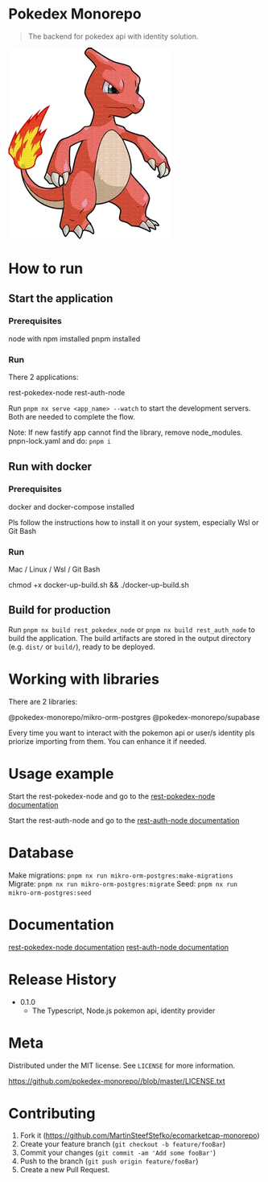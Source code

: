 # Pokedex Monorepo

> The backend for pokedex api with identity solution.

![Charmeleon Logo](./assets/charmeleon_logo.png)

# How to run

## Start the application

### Prerequisites

node with npm imstalled
pnpm installed

### Run

There 2 applications:

rest-pokedex-node
rest-auth-node

Run `pnpm nx serve <app_name> --watch` to start the development servers. Both are needed to complete the flow.

Note: If new fastify app cannot find the library, remove node_modules. pnpn-lock.yaml and do:
`pnpm i`

## Run with docker

### Prerequisites

docker and docker-compose installed

Pls follow the instructions how to install it on your system, especially Wsl or Git Bash

### Run

Mac / Linux / Wsl / Git Bash

chmod +x docker-up-build.sh && ./docker-up-build.sh

## Build for production

Run `pnpm nx build rest_pokedex_node` or `pnpm nx build rest_auth_node` to build the application. The build artifacts are stored in the output directory (e.g. `dist/` or `build/`), ready to be deployed.

# Working with libraries

There are 2 libraries:

@pokedex-monorepo/mikro-orm-postgres
@pokedex-monorepo/supabase

Every time you want to interact with the pokemon api or user/s identity pls priorize importing from them. You can enhance it if needed.

# Usage example

Start the rest-pokedex-node and go to the [rest-pokedex-node documentation](http://localhost:3000/documentation)

Start the rest-auth-node and go to the [rest-auth-node documentation](http://localhost:3001/documentation)

# Database

Make migrations: `pnpm nx run mikro-orm-postgres:make-migrations`
Migrate: `pnpm nx run mikro-orm-postgres:migrate`
Seed: `pnpm nx run mikro-orm-postgres:seed`

# Documentation

[rest-pokedex-node documentation](http://localhost:3000/documentation)
[rest-auth-node documentation](http://localhost:3001/documentation)

# Release History

- 0.1.0
  - The Typescript, Node.js pokemon api, identity provider

# Meta

Distributed under the MIT license. See `LICENSE` for more information.

<https://github.com/pokedex-monorepo//blob/master/LICENSE.txt>

# Contributing

1. Fork it (<https://github.com/MartinSteefStefko/ecomarketcap-monorepo>)
2. Create your feature branch (`git checkout -b feature/fooBar`)
3. Commit your changes (`git commit -am 'Add some fooBar'`)
4. Push to the branch (`git push origin feature/fooBar`)
5. Create a new Pull Request.
